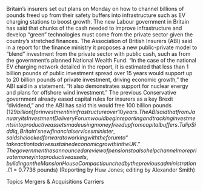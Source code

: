 Britain’s insurers set out plans on Monday on how to channel billions of pounds freed up from their safety buffers into infrastructure such as EV charging stations to boost growth.
The new Labour government in Britain has said that chunks of the cash needed to improve infrastructure and develop “green” technologies must come from the private sector given the country’s stretched finances.
The Association of British Insurers (ABI) said in a report for the finance ministry it proposes a new public-private model to “blend” investment from the private sector with public cash, such as from the government’s planned National Wealth Fund.
“In the case of the national EV charging network detailed in the report, it is estimated that less than 1 billion pounds of public investment spread over 15 years would support up to 20 billion pounds of private investment, driving economic growth,” the ABI said in a statement.
“It also demonstrates support for nuclear energy and plans for offshore wind investment.”
The previous Conservative government already eased capital rules for insurers as a key Brexit “dividend,” and the ABI has said this would free 100 billion pounds ($129 billion) for investment in infrastructure over 10 years.
The ABI said that from January its Investment Delivery Forum would begin reporting and tracking investments into productive assets made using money freed up from capital buffers.
Tulip Siddiq, Britain’s new financial services minister, said she looked forward to working with the forum to “take action to drive sustained economic growth in the UK.”
The government has announced a review of pensions to also help channel more private money into productive assets, building on the Mansion House Compact launched by the previous administration.
($1 = 0.7736 pounds)
(Reporting by Huw Jones; editing by Alexander Smith)

Topics
Mergers & Acquisitions
Carriers
